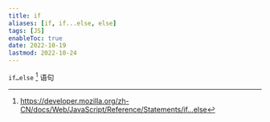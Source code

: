 ```yaml
---
title: if
aliases: [if, if...else, else]
tags: [JS]
enableToc: true
date: 2022-10-19
lastmod: 2022-10-24
---
```


`if…else` [^1] 语句

[^1]: <https://developer.mozilla.org/zh-CN/docs/Web/JavaScript/Reference/Statements/if…else>

